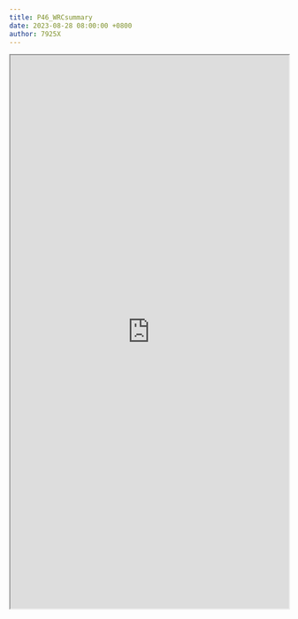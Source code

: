 ```yaml
---
title: P46_WRCsummary
date: 2023-08-28 08:00:00 +0800
author: 7925X
---
```


<iframe src="https://y.dialwo.com/7925X2024/20230828-P46_WRCsummary.pdf" width="100%" height="1000px"></iframe>

